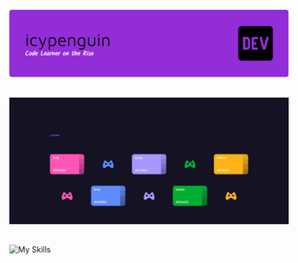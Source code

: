 ![Header](./github-header-image.png)

<div align="left">
  <img src="gif.gif" alt="alt text" width="830" style="margin-top: 20px; margin-bottom: 20px;">
</div>


 <p> <p> <img src="https://skillicons.dev/icons?i=java,python,github,gmail,idea,pycharm,vscode,mysql,gcp," alt="My Skills">



